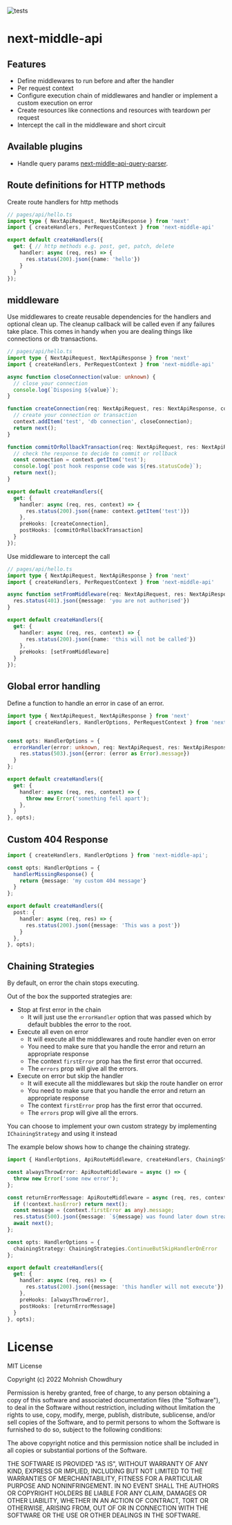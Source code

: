 ![tests](https://github.com/babymechanic/next-middle-api-query-parser/actions/workflows/run-tests.yml/badge.svg)

# next-middle-api

## Features
- Define middlewares to run before and after the handler
- Per request context
- Configure execution chain of middlewares and handler or implement a custom execution on error
- Create resources like connections and resources with teardown per request
- Intercept the call in the middleware and short circuit

## Available plugins

- Handle query params [next-middle-api-query-parser](https://www.npmjs.com/package/next-middle-api-query-parser).

## Route definitions for HTTP methods

Create route handlers for http methods

```typescript
// pages/api/hello.ts
import type { NextApiRequest, NextApiResponse } from 'next'
import { createHandlers, PerRequestContext } from 'next-middle-api'

export default createHandlers({
  get: { // http methods e.g. post, get, patch, delete
    handler: async (req, res) => {
      res.status(200).json({name: 'hello'})
    }
  }
});
```

## middleware

Use middlewares to create reusable dependencies for the handlers and optional clean up.
The cleanup callback will be called even if any failures take place.
This comes in handy when you are dealing things like connections or db transactions.

```typescript
// pages/api/hello.ts
import type { NextApiRequest, NextApiResponse } from 'next'
import { createHandlers, PerRequestContext } from 'next-middle-api'

async function closeConnection(value: unknown) {
  // close your connection
  console.log(`Disposing ${value}`);
}

function createConnection(req: NextApiRequest, res: NextApiResponse, context: PerRequestContext, next: () => Promise<void>): Promise<void> {
  // create your connection or transaction
  context.addItem('test', 'db connection', closeConnection);
  return next();
}

function commitOrRollbackTransaction(req: NextApiRequest, res: NextApiResponse, context: PerRequestContext, next: () => Promise<void>): Promise<void> {
  // check the response to decide to commit or rollback 
  const connection = context.getItem('test');
  console.log(`post hook response code was ${res.statusCode}`);
  return next();
}

export default createHandlers({
  get: {
    handler: async (req, res, context) => {
      res.status(200).json({name: context.getItem('test')})
    },
    preHooks: [createConnection],
    postHooks: [commitOrRollbackTransaction]
  }
});
```

Use middleware to intercept the call

```typescript
// pages/api/hello.ts
import type { NextApiRequest, NextApiResponse } from 'next'
import { createHandlers, PerRequestContext } from 'next-middle-api'

async function setFromMiddleware(req: NextApiRequest, res: NextApiResponse, context: PerRequestContext, next: () => Promise<void>): Promise<void> {
  res.status(401).json({message: 'you are not authorised'})
}

export default createHandlers({
  get: {
    handler: async (req, res, context) => {
      res.status(200).json({name: 'this will not be called'})
    },
    preHooks: [setFromMiddleware]
  }
});
```

## Global error handling

Define a function to handle an error in case of an error.

```typescript
import type { NextApiRequest, NextApiResponse } from 'next'
import { createHandlers, HandlerOptions, PerRequestContext } from 'next-middle-api'


const opts: HandlerOptions = {
  errorHandler(error: unknown, req: NextApiRequest, res: NextApiResponse, context: PerRequestContext): Promise<void> {
    res.status(503).json({error: (error as Error).message})
  }
};

export default createHandlers({
  get: {
    handler: async (req, res, context) => {
      throw new Error('something fell apart');
    },
  }
}, opts);
```

## Custom 404 Response

```typescript
import { createHandlers, HandlerOptions } from 'next-middle-api';

const opts: HandlerOptions = {
  handlerMissingResponse() {
    return {message: 'my custom 404 message'}
  }
};

export default createHandlers({
  post: {
    handler: async (req, res) => {
      res.status(200).json({message: 'This was a post'})
    }
  },
}, opts);
```

## Chaining Strategies

By default, on error the chain stops executing.  

Out of the box the supported strategies are:
- Stop at first error in the chain
  - It will just use the `errorHandler` option that was passed which by default bubbles the error to the root.
- Execute all even on error
  - It will execute all the middlewares and route handler even on error
  - You need to make sure that you handle the error and return an appropriate response
  - The context `firstError` prop has the first error that occurred. 
  - The `errors` prop will give all the errors.
- Execute on error but skip the handler
  - It will execute all the middlewares but skip the route handler on error
  - You need to make sure that you handle the error and return an appropriate response
  - The context `firstError` prop has the first error that occurred.
  - The `errors` prop will give all the errors.

You can choose to implement your own custom strategy by implementing `IChainingStrategy` and using it instead

The example below shows how to change the chaining strategy. 

```typescript
import { HandlerOptions, ApiRouteMiddleware, createHandlers, ChainingStrategies } from 'next-middle-api';

const alwaysThrowError: ApiRouteMiddleware = async () => {
  throw new Error('some new error');
};

const returnErrorMessage: ApiRouteMiddleware = async (req, res, context, next) => {
  if (!context.hasError) return next();
  const message = (context.firstError as any).message;
  res.status(500).json({message: `${message} was found later down stream`});
  await next();
};

const opts: HandlerOptions = {
  chainingStrategy: ChainingStrategies.ContinueButSkipHandlerOnError
};

export default createHandlers({
  get: {
    handler: async (req, res) => {
      res.status(200).json({message: 'this handler will not execute'});
    },
    preHooks: [alwaysThrowError],
    postHooks: [returnErrorMessage]
  }
}, opts);
```

# License

MIT License

Copyright (c) 2022 Mohnish Chowdhury

Permission is hereby granted, free of charge, to any person obtaining a copy
of this software and associated documentation files (the "Software"), to deal
in the Software without restriction, including without limitation the rights
to use, copy, modify, merge, publish, distribute, sublicense, and/or sell
copies of the Software, and to permit persons to whom the Software is
furnished to do so, subject to the following conditions:

The above copyright notice and this permission notice shall be included in all
copies or substantial portions of the Software.

THE SOFTWARE IS PROVIDED "AS IS", WITHOUT WARRANTY OF ANY KIND, EXPRESS OR
IMPLIED, INCLUDING BUT NOT LIMITED TO THE WARRANTIES OF MERCHANTABILITY,
FITNESS FOR A PARTICULAR PURPOSE AND NONINFRINGEMENT. IN NO EVENT SHALL THE
AUTHORS OR COPYRIGHT HOLDERS BE LIABLE FOR ANY CLAIM, DAMAGES OR OTHER
LIABILITY, WHETHER IN AN ACTION OF CONTRACT, TORT OR OTHERWISE, ARISING FROM,
OUT OF OR IN CONNECTION WITH THE SOFTWARE OR THE USE OR OTHER DEALINGS IN THE
SOFTWARE.

